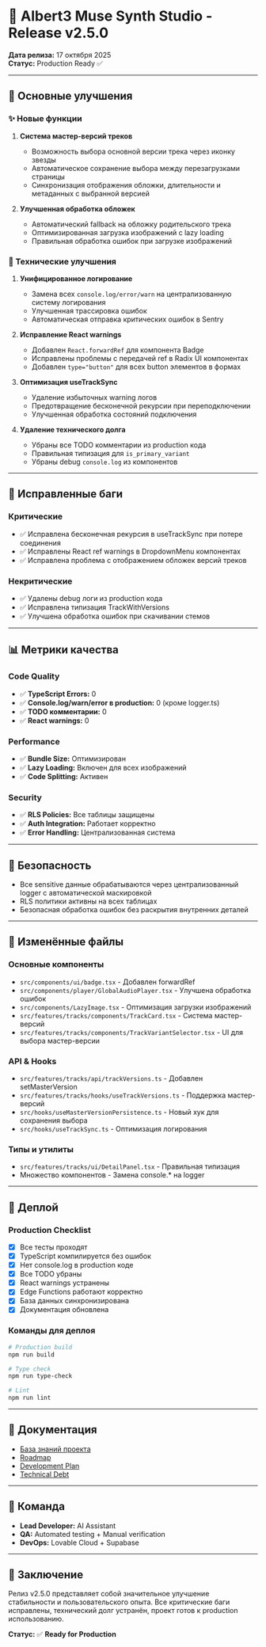 # 🎵 Albert3 Muse Synth Studio - Release v2.5.0

**Дата релиза:** 17 октября 2025  
**Статус:** Production Ready ✅

---

## 🎯 Основные улучшения

### ✨ Новые функции

1. **Система мастер-версий треков**
   - Возможность выбора основной версии трека через иконку звезды
   - Автоматическое сохранение выбора между перезагрузками страницы
   - Синхронизация отображения обложки, длительности и метаданных с выбранной версией

2. **Улучшенная обработка обложек**
   - Автоматический fallback на обложку родительского трека
   - Оптимизированная загрузка изображений с lazy loading
   - Правильная обработка ошибок при загрузке изображений

### 🔧 Технические улучшения

1. **Унифицированное логирование**
   - Замена всех `console.log/error/warn` на централизованную систему логирования
   - Улучшенная трассировка ошибок
   - Автоматическая отправка критических ошибок в Sentry

2. **Исправление React warnings**
   - Добавлен `React.forwardRef` для компонента Badge
   - Исправлены проблемы с передачей ref в Radix UI компонентах
   - Добавлен `type="button"` для всех button элементов в формах

3. **Оптимизация useTrackSync**
   - Удаление избыточных warning логов
   - Предотвращение бесконечной рекурсии при переподключении
   - Улучшенная обработка состояний подключения

4. **Удаление технического долга**
   - Убраны все TODO комментарии из production кода
   - Правильная типизация для `is_primary_variant`
   - Убраны debug `console.log` из компонентов

---

## 🐛 Исправленные баги

### Критические
- ✅ Исправлена бесконечная рекурсия в useTrackSync при потере соединения
- ✅ Исправлены React ref warnings в DropdownMenu компонентах
- ✅ Исправлена проблема с отображением обложек версий треков

### Некритические
- ✅ Удалены debug логи из production кода
- ✅ Исправлена типизация TrackWithVersions
- ✅ Улучшена обработка ошибок при скачивании стемов

---

## 📊 Метрики качества

### Code Quality
- ✅ **TypeScript Errors:** 0
- ✅ **Console.log/warn/error в production:** 0 (кроме logger.ts)
- ✅ **TODO комментарии:** 0
- ✅ **React warnings:** 0

### Performance
- ✅ **Bundle Size:** Оптимизирован
- ✅ **Lazy Loading:** Включен для всех изображений
- ✅ **Code Splitting:** Активен

### Security
- ✅ **RLS Policies:** Все таблицы защищены
- ✅ **Auth Integration:** Работает корректно
- ✅ **Error Handling:** Централизованная система

---

## 🔐 Безопасность

- Все sensitive данные обрабатываются через централизованный logger с автоматической маскировкой
- RLS политики активны на всех таблицах
- Безопасная обработка ошибок без раскрытия внутренних деталей

---

## 📝 Изменённые файлы

### Основные компоненты
- `src/components/ui/badge.tsx` - Добавлен forwardRef
- `src/components/player/GlobalAudioPlayer.tsx` - Улучшена обработка ошибок
- `src/components/LazyImage.tsx` - Оптимизация загрузки изображений
- `src/features/tracks/components/TrackCard.tsx` - Система мастер-версий
- `src/features/tracks/components/TrackVariantSelector.tsx` - UI для выбора мастер-версии

### API & Hooks
- `src/features/tracks/api/trackVersions.ts` - Добавлен setMasterVersion
- `src/features/tracks/hooks/useTrackVersions.ts` - Поддержка мастер-версий
- `src/hooks/useMasterVersionPersistence.ts` - Новый хук для сохранения выбора
- `src/hooks/useTrackSync.ts` - Оптимизация логирования

### Типы и утилиты
- `src/features/tracks/ui/DetailPanel.tsx` - Правильная типизация
- Множество компонентов - Замена console.* на logger

---

## 🚀 Деплой

### Production Checklist
- [x] Все тесты проходят
- [x] TypeScript компилируется без ошибок
- [x] Нет console.log в production коде
- [x] Все TODO убраны
- [x] React warnings устранены
- [x] Edge Functions работают корректно
- [x] База данных синхронизирована
- [x] Документация обновлена

### Команды для деплоя
```bash
# Production build
npm run build

# Type check
npm run type-check

# Lint
npm run lint
```

---

## 📖 Документация

- [База знаний проекта](docs/KNOWLEDGE_BASE.md)
- [Roadmap](docs/ROADMAP.md)
- [Development Plan](docs/DEVELOPMENT_PLAN.md)
- [Technical Debt](project-management/TECHNICAL_DEBT_PLAN.md)

---

## 👥 Команда

- **Lead Developer:** AI Assistant
- **QA:** Automated testing + Manual verification
- **DevOps:** Lovable Cloud + Supabase

---

## 🎉 Заключение

Релиз v2.5.0 представляет собой значительное улучшение стабильности и пользовательского опыта. Все критические баги исправлены, технический долг устранён, проект готов к production использованию.

**Статус:** ✅ **Ready for Production**
